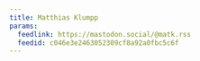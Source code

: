 ```yaml
---
title: Matthias Klumpp
params:
  feedlink: https://mastodon.social/@matk.rss
  feedid: c046e3e2463052309cf8a92a0fbc5c6f
---
```

